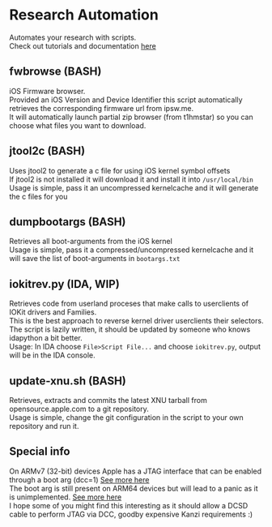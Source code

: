 # Research Automation
Automates your research with scripts.  
Check out tutorials and documentation [here](https://github.com/userlandkernel/research-automation/tree/master/docs) 


## fwbrowse (BASH)
iOS Firmware browser.  
Provided an iOS Version and Device Identifier this script automatically retrieves the corresponding firmware url from ipsw.me.  
It will automatically launch partial zip browser (from t1hmstar) so you can choose what files you want to download.  


## jtool2c (BASH)
Uses jtool2 to generate a c file for using iOS kernel symbol offsets  
If jtool2 is not installed it will download it and install it into ```/usr/local/bin```  
Usage is simple, pass it an uncompressed kernelcache and it will generate the c files for you  

## dumpbootargs (BASH)
Retrieves all boot-arguments from the iOS kernel  
Usage is simple, pass it a compressed/uncompressed kernelcache and it will save the list of boot-arguments in ```bootargs.txt```  

## iokitrev.py (IDA, WIP)
Retrieves code from userland proceses that make calls to userclients of IOKit drivers and Families.  
This is the best approach to reverse kernel driver userclients their selectors.  
The script is lazily written, it should be updated by someone who knows idapython a bit better.  
Usage: In IDA choose ```File>Script File...``` and choose ```iokitrev.py```, output will be in the IDA console.  

## update-xnu.sh (BASH)
Retrieves, extracts and commits the latest XNU tarball from opensource.apple.com to a git repository.  
Usage is simple, change the git configuration in the script to your own repository and run it.  

## Special info
On ARMv7 (32-bit) devices Apple has a JTAG interface that can be enabled through a boot arg (dcc=1) [See more here](https://github.com/UKERN-Developers/darwin-xnu/blob/6ea0ae33271d25e3e29ae0431068f3f3faeda9a3/pexpert/arm/pe_serial.c#L846)  
The boot arg is still present on ARM64 devices but will lead to a panic as it is unimplemented. [See more here](https://github.com/UKERN-Developers/darwin-xnu/blob/6ea0ae33271d25e3e29ae0431068f3f3faeda9a3/pexpert/arm/pe_serial.c#L173)  
I hope some of you might find this interesting as it should allow a DCSD cable to perform JTAG via DCC, goodby expensive Kanzi requirements :)
